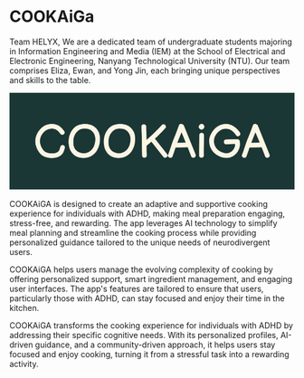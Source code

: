# COOKAiGa

Team HELYX, We are a dedicated team of undergraduate students majoring in Information Engineering and Media (IEM) at the School of Electrical and Electronic Engineering, Nanyang Technological University (NTU). Our team comprises Eliza, Ewan, and Yong Jin, each bringing unique perspectives and skills to the table. 

![alt text](https://github.com/yongjin372k/Cookaiga/blob/main/cookaigalogo.jpg?raw=true)

COOKAiGA is designed to create an adaptive and supportive cooking experience for individuals with ADHD, making meal preparation engaging, stress-free, and rewarding. The app leverages AI technology to simplify meal planning and streamline the cooking process while providing personalized guidance tailored to the unique needs of neurodivergent users. 

COOKAiGA helps users manage the evolving complexity of cooking by offering personalized support, smart ingredient management, and engaging user interfaces. The app's features are tailored to ensure that users, particularly those with ADHD, can stay focused and enjoy their time in the kitchen. 

COOKAiGA transforms the cooking experience for individuals with ADHD by addressing their specific cognitive needs. With its personalized profiles, AI-driven guidance, and a community-driven approach, it helps users stay focused and enjoy cooking, turning it from a stressful task into a rewarding activity. 
